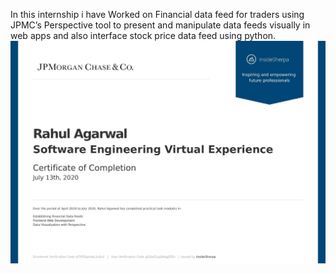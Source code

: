 In this internship i have Worked on Financial data feed for traders using JPMC’s Perspective tool to present and manipulate data feeds visually in web apps and also interface stock price data feed using python.
![Certificate Jp Mprgan](./certificate_JPMorganSoftwareEngineeringCertificate-page-001.jpg)
